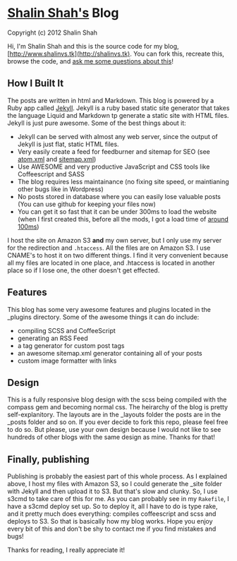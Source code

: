 # [Shalin Shah's](http://www.shalinvs.tk) Blog

Copyright (c) 2012 Shalin Shah

Hi, I'm Shalin Shah and this is the source code for my blog, [http://www.shalinvs.tk](http://shalinvs.tk). You can fork this, recreate this, browse the code, and [ask me some questions about this](https://www.twitter.com/shlns)!

## How I Built It

The posts are written in html and Markdown. This blog is powered by a Ruby app called [Jekyll](http://github.com/mojombo/jekyll). Jekyll is a ruby based static site generator that takes the language Liquid and Markdown tp generate a static site with HTML files. Jekyll is just pure awesome. Some of the best things about it:

- Jekyll can be served with almost any web server, since the output of Jekyll is just flat, static HTML files.
- Very easily create a feed for feedburner and sitemap for SEO (see [atom.xml](http://www.shalinvs.tk/atom.xml) and [sitemap.xml](http://www.shalinvs.tk/sitemap.xml))
- Use AWESOME and very productive JavaScript and CSS tools like Coffeescript and SASS
- The blog requires less maintainance (no fixing site speed, or maintianing other bugs like in Wordpress)
- No posts stored in database where you can easily lose valuable posts (You can use github for keeping your files now)
- You can get it so fast that it can be under 300ms to load the website (when I first created this, before all the mods, I got a load time of [around 100ms](http://tools.pingdom.com/fpt/#!/eO6wv6GzZ/http://www.shalinvs.tk/blog))

I host the site on Amazon S3 <b>and</b> my own server, but I only use my server for the redirection and `.htaccess`. All the files are on Amazon S3. I use CNAME's to host it on two different things. I find it very convenient because all my files are located in one place, and .htaccess is located in another place so if I lose one, the other doesn't get effected. 

## Features

This blog has some very awesome features and plugins located in the _plugins directory. Some of the awesome things it can do include:
- compiling SCSS and CoffeeScript
- generating an RSS Feed
- a tag generator for custom post tags
- an awesome sitemap.xml generator containing all of your posts
- custom image formatter with links

## Design

This is a fully responsive blog design with the scss being compiled with the compass gem and becoming normal css. The heirarchy of the blog is pretty self-explanitory. The layouts are in the _layouts folder the posts are in the _posts folder and so on. If you ever decide to fork this repo, please feel free to do so. But please, use your own design because I would not like to see hundreds of other blogs with the same design as mine. Thanks for that!

## Finally, publishing

Publishing is probably the easiest part of this whole process. As I explained above, I host my files with Amazon S3, so I could generate the _site folder with Jekyll and then upload it to S3. But that's slow and clunky. So, I use s3cmd to take care of this for me. As you can probably see in my `Rakefile`, I have a s3cmd deploy set up. So to deploy it, all I have to do is type rake, and it pretty much does everything: compiles coffeescript and scss and deploys to S3. So that is basically how my blog works. Hope you enjoy every bit of this and don't be shy to contact me if you find mistakes and bugs!

Thanks for reading, I really appreciate it!








